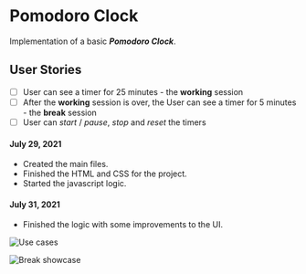 # Pomodoro Clock

Implementation of a basic **_Pomodoro Clock_**.

## User Stories

-   [ ] User can see a timer for 25 minutes - the **working** session
-   [ ] After the **working** session is over, the User can see a timer for 5 minutes - the **break** session
-   [ ] User can _start_ / _pause_, _stop_ and _reset_ the timers

#### July 29, 2021

-   Created the main files.
-   Finished the HTML and CSS for the project.
-   Started the javascript logic.

#### July 31, 2021

-   Finished the logic with some improvements to the UI.

![Use cases](https://github.com/ClaudioKamoda/Studies/blob/main/Images/pomodoro-gif1.gif)

![Break showcase](https://github.com/ClaudioKamoda/Studies/blob/main/Images/pomodoro-gif2.gif)
